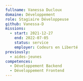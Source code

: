 ```yaml
---
fullname: Vanessa Ducloux
domaine: Développement
role: Stagiaire Développeuse
github: Vanessa-D
missions:
  - start: 2021-12-27
    end: 2022-07-05
    status: service
    employer: Codeurs en Liberté
previously:
  - aides-jeunes
competences:
  - Développement Backend
  - Développement Frontend
---
```

